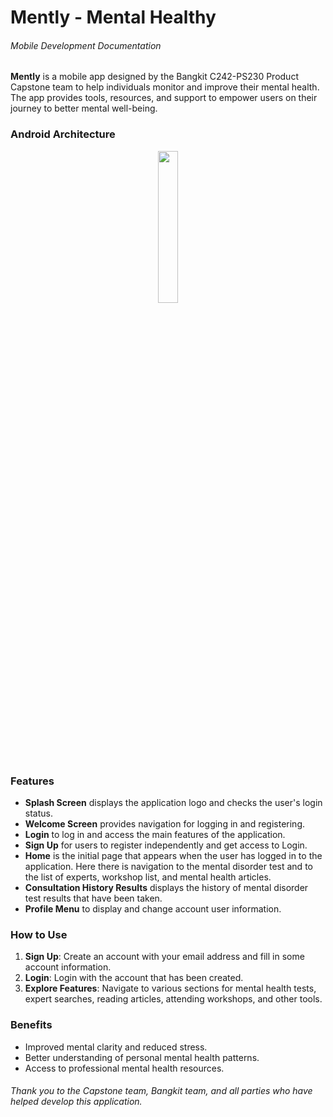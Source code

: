 # Mently - Mental Healthy
###### Mobile Development Documentation

**Mently**  is a mobile app designed by the Bangkit C242-PS230 Product Capstone team to help individuals monitor and improve their mental health. The app provides tools, resources, and support to empower users on their journey to better mental well-being.

### Android Architecture
<p align="center">
  <img src="https://github.com/user-attachments/assets/873b7693-9aeb-456d-9a94-a09bae2273be" align=center width=25% height=25%>
</p>

### Features
* **Splash Screen** displays the application logo and checks the user's login status.
* **Welcome Screen** provides navigation for logging in and registering.
* **Login** to log in and access the main features of the application.
* **Sign Up** for users to register independently and get access to Login.
* **Home** is the initial page that appears when the user has logged in to the application. Here there is navigation to the mental disorder test and to the list of experts, workshop list, and mental health articles.
* **Consultation History Results** displays the history of mental disorder test results that have been taken.
* **Profile Menu** to display and change account user information.

### How to Use
1. **Sign Up**: Create an account with your email address and fill in some account information.
2. **Login**: Login with the account that has been created.
3. **Explore Features**: Navigate to various sections for mental health tests, expert searches, reading articles, attending workshops, and other tools.

### Benefits
* Improved mental clarity and reduced stress.
* Better understanding of personal mental health patterns.
* Access to professional mental health resources.

###### Thank you to the Capstone team, Bangkit team, and all parties who have helped develop this application.
